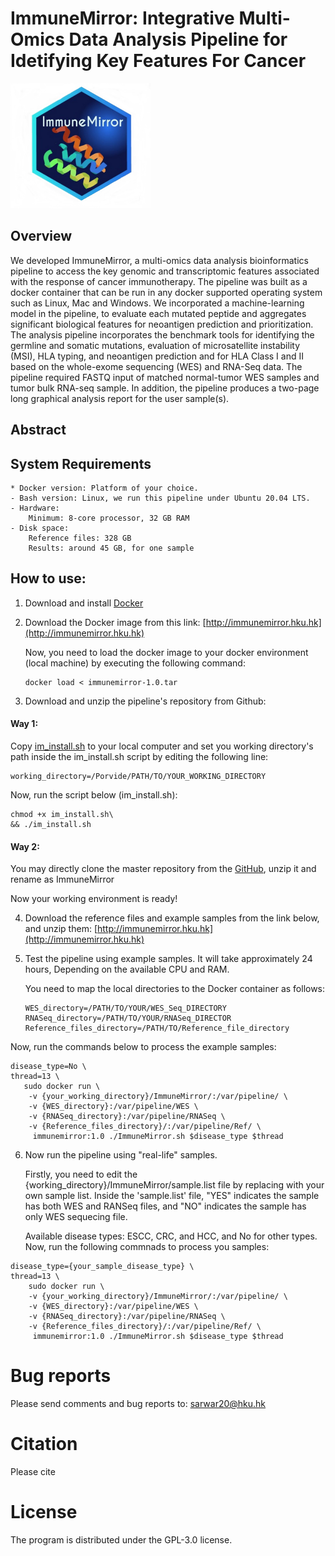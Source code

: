 # ImmuneMirror: Integrative Multi-Omics Data Analysis Pipeline for Idetifying Key Features For Cancer

<img src=im_logo.jpg height="200">

## Overview
We developed ImmuneMirror, a multi-omics data analysis bioinformatics pipeline to access the key genomic and transcriptomic features associated with the response of cancer immunotherapy. The pipeline was built as a docker container that can be run in any docker supported operating system such as Linux, Mac and Windows. We incorporated a machine-learning model in the pipeline, to evaluate each mutated peptide and aggregates significant biological features for neoantigen prediction and prioritization. The analysis pipeline incorporates the benchmark tools for identifying the germline and somatic mutations, evaluation of microsatellite instability (MSI), HLA typing, and neoantigen prediction and  for HLA Class I and II based on the whole-exome sequencing (WES) and RNA-Seq data. The pipeline required FASTQ input of matched normal-tumor WES samples and tumor bulk RNA-seq sample. In addition, the pipeline produces a two-page long graphical analysis report for the user sample(s).

## Abstract

## System Requirements

    * Docker version: Platform of your choice.
    - Bash version: Linux, we run this pipeline under Ubuntu 20.04 LTS.
    - Hardware:
        Minimum: 8-core processor, 32 GB RAM
    - Disk space:
        Reference files: 328 GB
        Results: around 45 GB, for one sample
       

## How to use:

1. Download and install [Docker](https://www.docker.com/products/docker-desktop)

2. Download the Docker image from this link:
   [http://immunemirror.hku.hk](http://immunemirror.hku.hk)
   
   Now, you need to load the docker image to your docker environment (local machine) by executing the following command:
   ```
   docker load < immunemirror-1.0.tar
   ```
3. Download and unzip the pipeline's repository from Github:
  
  #### Way 1: 
  Copy [im_install.sh](https://github.com/sarwarchy20/ImmuneMirror/blob/master/im_install.sh) to your local computer and set you working directory's path inside the im_install.sh script by editing the following line:
  ```
  working_directory=/Porvide/PATH/TO/YOUR_WORKING_DIRECTORY 
  ```
  Now, run the script below (im_install.sh):
  
  ```
  chmod +x im_install.sh\ 
  && ./im_install.sh
  ```
  
  #### Way 2:
  You may directly clone the master repository from the [GitHub](https://github.com/sarwarchy20/ImmuneMirror/), unzip it and rename as ImmuneMirror
  
  Now your working environment is ready!

4. Download the reference files and example samples from the link below, and unzip them:
   [http://immunemirror.hku.hk](http://immunemirror.hku.hk)
   
5. Test the pipeline using example samples. It will take approximately 24 hours, Depending on the available CPU and RAM.

   You need to map the local directories to the Docker container as follows:
   ```
   WES_directory=/PATH/TO/YOUR/WES_Seq_DIRECTORY
   RNASeq_directory=/PATH/TO/YOUR/RNASeq_DIRECTOR
   Reference_files_directory=/PATH/TO/Reference_file_directory
   ```
   
Now, run the commands below to process the example samples:

```
disease_type=No \
thread=13 \
   sudo docker run \
    -v {your_working_directory}/ImmuneMirror/:/var/pipeline/ \
    -v {WES_directory}:/var/pipeline/WES \
    -v {RNASeq_directory}:/var/pipeline/RNASeq \
    -v {Reference_files_directory}/:/var/pipeline/Ref/ \
     immunemirror:1.0 ./ImmuneMirror.sh $disease_type $thread 
 ```
     
6. Now run the pipeline using "real-life" samples.
    
   Firstly, you need to edit the {working_directory}/ImmuneMirror/sample.list file by replacing with your own sample list.
   Inside the 'sample.list' file, "YES" indicates the sample has both WES and RANSeq files, and "NO" indicates the sample has only WES sequecing file.
   
   Available disease types: ESCC, CRC, and HCC, and No for other types.
   Now, run the following commnads to process you samples:
   
```
disease_type={your_sample_disease_type} \
thread=13 \
    sudo docker run \
    -v {your_working_directory}/ImmuneMirror/:/var/pipeline/ \
    -v {WES_directory}:/var/pipeline/WES \
    -v {RNASeq_directory}:/var/pipeline/RNASeq \
    -v {Reference_files_directory}/:/var/pipeline/Ref/ \
     immunemirror:1.0 ./ImmuneMirror.sh $disease_type $thread
```
  
# Bug reports
Please send comments and bug reports to: sarwar20@hku.hk

# Citation
Please cite 

# License
The program is distributed under the GPL-3.0 license.
